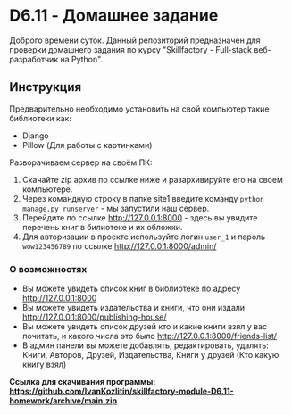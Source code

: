 # D6.11 - Домашнее задание
Доброго времени суток. Данный репозиторий предназначен для проверки домашнего задания по курсу "Skillfactory - Full-stack веб-разработчик на Python".
## Инструкция
Предварительно необходимо установить на свой компьютер такие библиотеки как:
- Django
- Pillow (Для работы с картинками)

Разворачиваем сервер на своём ПК:  
1) Скачайте zip архив по ссылке ниже и разархивируйте его на своем компьютере.  
2) Через командную строку в папке site1 введите команду ```python manage.py runserver``` - мы запустили наш сервер.  
3) Перейдите по ссылке http://127.0.0.1:8000 - здесь вы увидите перечень книг в билиотеке и их обложки.  
4) Для авторизации в проекте используйте логин ```user_1``` и пароль ```wow123456789``` по ссылке http://127.0.0.1:8000/admin/  

### О возможностях  
- Вы можете увидеть список книг в библиотеке по адресу http://127.0.0.1:8000  
- Вы можете увидеть издательства и книги, что они издали http://127.0.0.1:8000/publishing-house/  
- Вы можете увидеть список друзей кто и какие книги взял у вас почитать, и какого числа это было http://127.0.0.1:8000/friends-list/
- В админ панели вы можете добавлять, редактировать, удалять: Книги, Авторов, Друзей, Издательства, Книги у друзей (Кто какую книгу взял)

**Ссылка для скачивания программы: https://github.com/IvanKozlitin/skillfactory-module-D6.11-homework/archive/main.zip**
